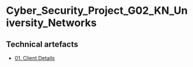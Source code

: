 # Cyber_Security_Project_G02_KN_University_Networks

## Technical artefacts

- [01. Client Details](Technical_Artifacts/01_Client_Details/Client_details.md)

